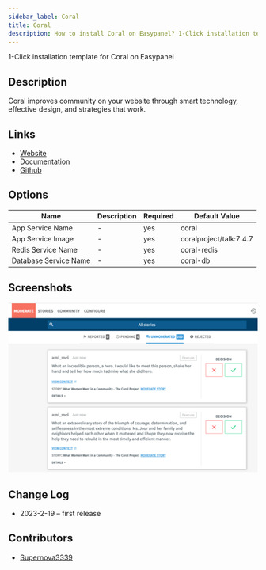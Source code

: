 ```yaml
---
sidebar_label: Coral
title: Coral
description: How to install Coral on Easypanel? 1-Click installation template for Coral on Easypanel
---
```


<!-- generated -->

1-Click installation template for Coral on Easypanel

## Description

Coral improves community on your website through smart technology, effective design, and strategies that work.

## Links

- [Website](https://coralproject.net/)
- [Documentation](https://docs.coralproject.net/)
- [Github](https://github.com/coralproject/talk)

## Options

Name | Description | Required | Default Value
-|-|-|-
App Service Name | - | yes | coral
App Service Image | - | yes | coralproject/talk:7.4.7
Redis Service Name | - | yes | coral-redis
Database Service Name | - | yes | coral-db

## Screenshots

![Coral Screenshot](./assets/screenshot.png)

## Change Log

- 2023-2-19 – first release

## Contributors

- [Supernova3339](https://github.com/Supernova3339)
